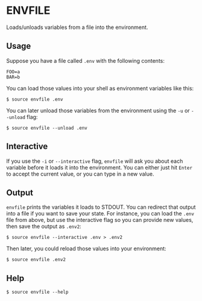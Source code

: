 ENVFILE
=======

Loads/unloads variables from a file into the environment. 


Usage
-----

Suppose you have a file called `.env` with the following contents:

    FOO=a
    BAR=b

You can load those values into your shell as environment variables like this:

    $ source envfile .env

You can later unload those variables from the environment using 
the `-u` or `--unload` flag:

    $ source envfile --unload .env


Interactive
-----------

If you use the `-i` or `--interactive` flag, `envfile` will ask you
about each variable before it loads it into the environment. You can
either just hit `Enter` to accept the current value, or you can type
in a new value.


Output
------

`envfile` prints the variables it loads to STDOUT. You can redirect that
output into a file if you want to save your state. For instance, you can
load the `.env` file from above, but use the interactive flag so you can
provide new values, then save the output as `.env2`:

    $ source envfile --interactive .env > .env2

Then later, you could reload those values into your environment:

    $ source envfile .env2

Help
----

    $ source envfile --help


